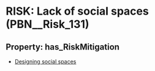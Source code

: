 # RISK: __Lack of social spaces__ (PBN__Risk_131)

## Property: has_RiskMitigation

* [Designing social spaces](PBN__RiskMitigation_155)

